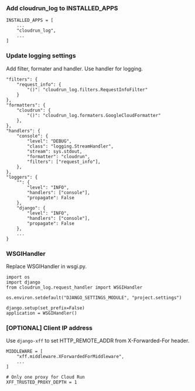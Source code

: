 ### Add cloudrun_log to INSTALLED_APPS
```.python
INSTALLED_APPS = [
    ...
    "cloudrun_log",
    ...
]
```

### Update logging settings
Add filter, formater and handler. Use handler for logging.
```.python
"filters": {
    "request_info": {
        "()": "cloudrun_log.filters.RequestInfoFilter"
    }
},
"formatters": {
    "cloudrun": {
        "()": "cloudrun_log.formaters.GoogleCloudFormatter"
    },
},
"handlers": {
    "console": {
        "level": "DEBUG",
        "class": "logging.StreamHandler",
        "stream": sys.stdout,
        "formatter": "cloudrun",
        "filters": ["request_info"],
    },
},
"loggers": {
    "": {
        "level": "INFO",
        "handlers": ["console"],
        "propagate": False
    },
    "django": {
        "level": "INFO",
        "handlers": ["console"],
        "propagate": False
    },
    ...
}
```

### WSGIHandler
Replace WSGIHandler in wsgi.py.
```.python
import os
import django
from cloudrun_log.request_handler import WSGIHandler

os.environ.setdefault("DJANGO_SETTINGS_MODULE", "project.settings")

django.setup(set_prefix=False)
application = WSGIHandler()
```

### [OPTIONAL] Client IP address
Use `django-xff` to set HTTP_REMOTE_ADDR from X-Forwarded-For header.
```.python
MIDDLEWARE = [
    "xff.middleware.XForwardedForMiddleware",
    ...
]

# Only one proxy for Cloud Run
XFF_TRUSTED_PROXY_DEPTH = 1
```

